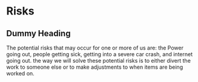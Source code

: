 # Risks

## Dummy Heading
The potential risks that may occur for one or more of us are: the Power going out, people getting sick, getting into a severe car crash, and internet going out. the way we will solve these potential risks is to either divert the work to someone else or to make adjustments to when items are being worked on.
